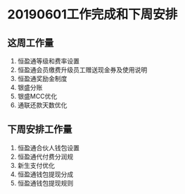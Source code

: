 # 20190601工作完成和下周安排

## 这周工作量

1. 恒盈通等级和费率设置
2. 恒盈通会员缴费升级员工赠送现金券及使用说明
3. 恒盈通奖励金制度
4. 银盛分账 
5. 银盛MCC优化
8. 通联还款天数优化

## 下周安排工作量

1. 恒盈通合伙人钱包设置 
2. 恒盈通代付费分润规
3. 新生支付优化
4. 恒盈通钱包提现分成
5. 恒盈通钱包提现规则 

